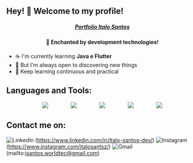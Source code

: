 <h2>Hey! 👋 Welcome to my profile!</h2>
<h5 align="center"><a href="https://profile-dev-italo-santos.web.app/#/">Portfolio Italo Santos</a>
<h4 align="center"><strong>🏃 Enchanted by development technologies!</strong></h4>
    
- :coffee:  I'm currently learning **Java e Flutter**
- :telescope:  But I'm always open to discovering new things
- :rocket:  Keep learning continuous and practical

<h2>Languages and Tools:</h2>
<p align="center">
    <a href=""><img src="https://img.icons8.com/color/48/000000/java-coffee-cup-logo--v1.png"/></a>
    &nbsp;&nbsp;&nbsp;&nbsp;&nbsp;&nbsp;&nbsp;&nbsp;&nbsp;&nbsp;&nbsp;&nbsp;&nbsp;
    <a href="" target="_blank"><img src="https://img.icons8.com/color/48/000000/kotlin.png"/></a>
    &nbsp;&nbsp;&nbsp;&nbsp;&nbsp;&nbsp;&nbsp;&nbsp;&nbsp;&nbsp;&nbsp;&nbsp;&nbsp;
    <a href="https://flutter.dev"> <img src="https://img.icons8.com/color/48/000000/flutter.png"/></a>
    &nbsp;&nbsp;&nbsp;&nbsp;&nbsp;&nbsp;&nbsp;&nbsp;&nbsp;&nbsp;&nbsp;&nbsp;&nbsp;
    <a href="https://firebase.google.com/"><img src="https://img.icons8.com/color/48/000000/firebase.png"/></a>
    &nbsp;&nbsp;&nbsp;&nbsp;&nbsp;&nbsp;&nbsp;&nbsp;&nbsp;&nbsp;&nbsp;&nbsp;&nbsp;
    <a href="https://git-scm.com/"> <img src="https://img.icons8.com/color/48/000000/git.png"/></a>
</p>
<h2>Contact me on:</h2>

![LinkedIn](https://img.shields.io/badge/linkedin-%230077B5.svg?style=for-the-badge&logo=linkedin&logoColor=white&link=https://www.linkedin.com/in/italo-santos-dev/)
(https://www.linkedin.com/in/italo-santos-dev/)
![Instagram](https://img.shields.io/badge/Instagram-%23E4405F.svg?style=for-the-badge&logo=Instagram&logoColor=white&link=https://www.instagram.com/italosantsz/)
(https://www.instagram.com/italosantsz/)
![Gmail](https://img.shields.io/badge/Gmail-D14836?style=for-the-badge&logo=gmail&logoColor=white&link=isantos.worldtec@gmail.com)
(mailto:isantos.worldtec@gmail.com)
